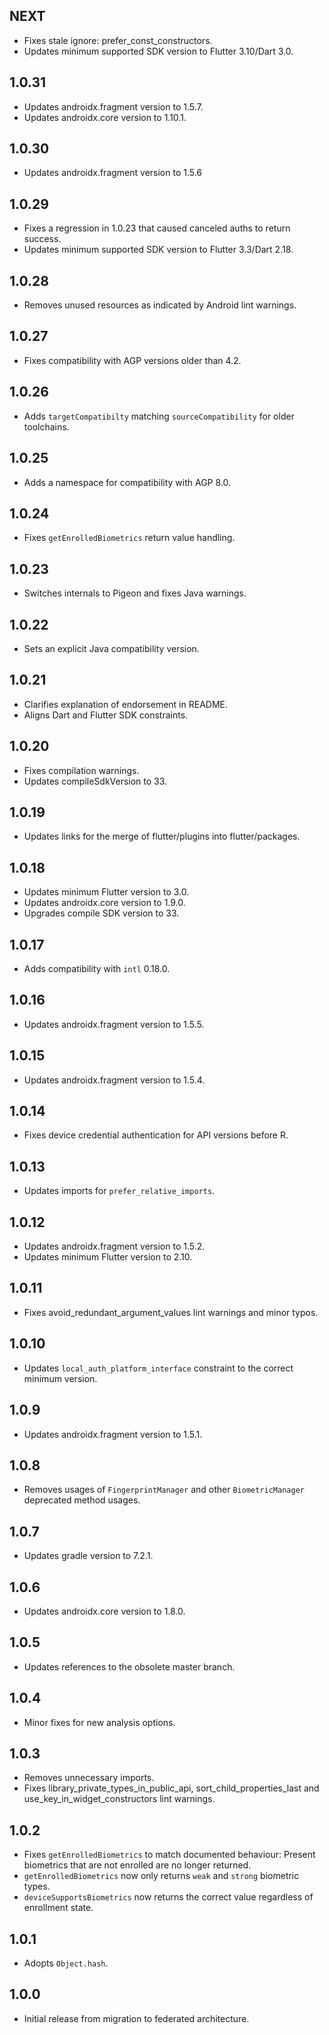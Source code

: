 ## NEXT

* Fixes stale ignore: prefer_const_constructors.
* Updates minimum supported SDK version to Flutter 3.10/Dart 3.0.

## 1.0.31

* Updates androidx.fragment version to 1.5.7.
* Updates androidx.core version to 1.10.1.

## 1.0.30

* Updates androidx.fragment version to 1.5.6

## 1.0.29

* Fixes a regression in 1.0.23 that caused canceled auths to return success.
* Updates minimum supported SDK version to Flutter 3.3/Dart 2.18.

## 1.0.28

* Removes unused resources as indicated by Android lint warnings.

## 1.0.27

* Fixes compatibility with AGP versions older than 4.2.

## 1.0.26

* Adds `targetCompatibilty` matching `sourceCompatibility` for older toolchains.

## 1.0.25

* Adds a namespace for compatibility with AGP 8.0.

## 1.0.24

* Fixes `getEnrolledBiometrics` return value handling.

## 1.0.23

* Switches internals to Pigeon and fixes Java warnings.

## 1.0.22

* Sets an explicit Java compatibility version.

## 1.0.21

* Clarifies explanation of endorsement in README.
* Aligns Dart and Flutter SDK constraints.

## 1.0.20

* Fixes compilation warnings.
* Updates compileSdkVersion to 33.

## 1.0.19

* Updates links for the merge of flutter/plugins into flutter/packages.

## 1.0.18

* Updates minimum Flutter version to 3.0.
* Updates androidx.core version to 1.9.0.
* Upgrades compile SDK version to 33.

## 1.0.17

* Adds compatibility with `intl` 0.18.0.

## 1.0.16

* Updates androidx.fragment version to 1.5.5.

## 1.0.15

* Updates androidx.fragment version to 1.5.4.

## 1.0.14

* Fixes device credential authentication for API versions before R.

## 1.0.13

* Updates imports for `prefer_relative_imports`.

## 1.0.12

* Updates androidx.fragment version to 1.5.2.
* Updates minimum Flutter version to 2.10.

## 1.0.11

* Fixes avoid_redundant_argument_values lint warnings and minor typos.

## 1.0.10

* Updates `local_auth_platform_interface` constraint to the correct minimum
  version.

## 1.0.9

* Updates  androidx.fragment version to 1.5.1.

## 1.0.8

* Removes usages of `FingerprintManager` and other `BiometricManager` deprecated method usages.

## 1.0.7

* Updates gradle version to 7.2.1.

## 1.0.6

* Updates androidx.core version to 1.8.0.

## 1.0.5

* Updates references to the obsolete master branch.

## 1.0.4

* Minor fixes for new analysis options.

## 1.0.3

* Removes unnecessary imports.
* Fixes library_private_types_in_public_api, sort_child_properties_last and use_key_in_widget_constructors
  lint warnings.

## 1.0.2

* Fixes `getEnrolledBiometrics` to match documented behaviour:
  Present biometrics that are not enrolled are no longer returned.
* `getEnrolledBiometrics` now only returns `weak` and `strong` biometric types.
* `deviceSupportsBiometrics` now returns the correct value regardless of enrollment state.

## 1.0.1

* Adopts `Object.hash`.

## 1.0.0

* Initial release from migration to federated architecture.
